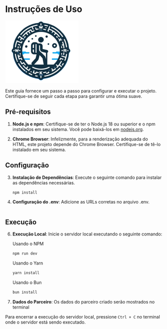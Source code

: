 # Instruções de Uso
![screenshot](walker_200.png)

Este guia fornece um passo a passo para configurar e executar o projeto. Certifique-se de seguir cada etapa para garantir uma ótima suave.

## Pré-requisitos

1. **Node.js e npm**: Certifique-se de ter o Node.js 18 ou superior e o npm instalados em seu sistema. Você pode baixá-los em [nodejs.org](https://nodejs.org/).

2. **Chrome Browser**: Infelizmente, para a renderização adequada do HTML, este projeto depende do Chrome Browser. Certifique-se de tê-lo instalado em seu sistema.

## Configuração

3. **Instalação de Dependências**: Execute o seguinte comando para instalar as dependências necessárias.

    ```bash
    npm install

4. **Configuração do .env**: Adicione as URLs corretas no arquivo .env.
    ```
## Execução

6. **Execução Local**: Inicie o servidor local executando o seguinte comando:

   Usando o NPM
    ```bash
    npm run dev
    ```
    
    Usando o Yarn
    ```bash
    yarn install
    ```
    
   Usando o Bun
    ```bash
    bun install
    ```
8. **Dados do Parceiro**: Os dados do parceiro criado serão mostrados no terminal

Para encerrar a execução do servidor local, pressione `Ctrl + C` no terminal onde o servidor está sendo executado.
